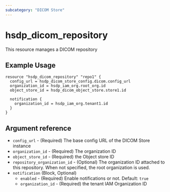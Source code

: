 ```yaml
---
subcategory: "DICOM Store"
---
```


# hsdp_dicom_repository

This resource manages a DICOM repository

## Example Usage

```hcl
resource "hsdp_dicom_repository" "repo1" {
  config_url = hsdp_dicom_store_config.dicom.config_url
  organization_id = hsdp_iam_org.root_org.id
  object_store_id = hsdp_dicom_object_store.store1.id
  
  notification {
    organization_id = hsdp_iam_org.tenant1.id   
  }
}
```

## Argument reference

* `config_url` - (Required) The base config URL of the DICOM Store instance
* `organization_id` - (Required) The organization ID
* `object_store_id` - (Required) the Object store ID
* `repository_organization_id` - (Optional) The organization ID attached to this repository.
  When not specified, the root organization is used.
* `notification` (Block, Optional)
  * `enabled` - (Required) Enable notifications or not. Default: `true`
  * `organization_id` - (Required) the tenant IAM Organization ID
